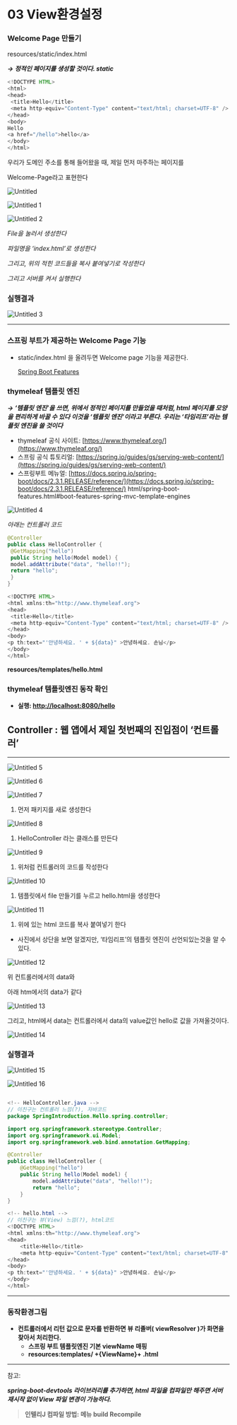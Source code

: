 # 03 View환경설정

### Welcome Page 만들기

resources/static/index.html

***→ 정적인 페이지를 생성할 것이다. static***

```java
<!DOCTYPE HTML>
<html>
<head>
 <title>Hello</title>
 <meta http-equiv="Content-Type" content="text/html; charset=UTF-8" />
</head>
<body>
Hello
<a href="/hello">hello</a>
</body>
</html>
```

우리가 도메인 주소를 통해 들어왔을 때, 제일 먼저 마주하는 페이지를

Welcome-Page라고 표현한다

![Untitled](https://user-images.githubusercontent.com/80089860/160245027-bc040899-58e8-4f36-a203-ddb36237614d.png)

![Untitled 1](https://user-images.githubusercontent.com/80089860/160245029-ce54816c-55bf-419e-84ae-c0a1bdfd3cf8.png)

![Untitled 2](https://user-images.githubusercontent.com/80089860/160245030-a83efed3-0c9e-4351-85de-a9ab0245b78c.png)

*File을 눌러서 생성한다*

*파일명을 ‘index.html’로 생성한다*

*그리고, 위의 적힌 코드들을 복사 붙여넣기로 작성한다*

*그리고 서버를 켜서 실행한다*

### 실행결과

![Untitled 3](https://user-images.githubusercontent.com/80089860/160245040-c3cea31b-7800-4978-b306-16962e980220.png)

---

### 스프링 부트가 제공하는 Welcome Page 기능

- static/index.html 을 올려두면 Welcome page 기능을 제공한다.
    
    [Spring Boot Features](https://docs.spring.io/spring-boot/docs/2.3.1.RELEASE/reference/html/spring-boot-features.html#boot-features-spring-mvc-welcome-page)
    

### thymeleaf 템플릿 엔진

***→ ‘템플릿 엔진’을 쓰면, 위에서 정적인 페이지를 만들었을 때처럼, html 페이지를 모양을 편리하게 바꿀 수 있다 이것을 ‘템플릿 엔진’이라고 부른다. 우리는 ‘타임리프’라는 템플릿 엔진을 쓸 것이다***

- thymeleaf 공식 사이트: [https://www.thymeleaf.org/](https://www.thymeleaf.org/)
- 스프링 공식 튜토리얼: [https://spring.io/guides/gs/serving-web-content/](https://spring.io/guides/gs/serving-web-content/)
- 스프링부트 메뉴얼: [https://docs.spring.io/spring-boot/docs/2.3.1.RELEASE/reference/](https://docs.spring.io/spring-boot/docs/2.3.1.RELEASE/reference/)
html/spring-boot-features.html#boot-features-spring-mvc-template-engines

![Untitled 4](https://user-images.githubusercontent.com/80089860/160245061-2071db83-79ad-4480-80fb-e905d24c6d3a.png)

*아래는 컨트롤러 코드*

```java
@Controller
public class HelloController {
 @GetMapping("hello")
 public String hello(Model model) {
 model.addAttribute("data", "hello!!");
 return "hello";
 }
}
```

```java
<!DOCTYPE HTML>
<html xmlns:th="http://www.thymeleaf.org">
<head>
 <title>Hello</title>
 <meta http-equiv="Content-Type" content="text/html; charset=UTF-8" />
</head>
<body>
<p th:text="'안녕하세요. ' + ${data}" >안녕하세요. 손님</p>
</body>
</html>
```

**resources/templates/hello.html**

### thymeleaf 템플릿엔진 동작 확인

- **실행: [http://localhost:8080/hello](http://localhost:8080/hello)**

## Controller : 웹 앱에서 제일 첫번째의 진입점이 ‘컨트롤러’

---

![Untitled 5](https://user-images.githubusercontent.com/80089860/160245073-ec966e90-ee65-4bb7-a50a-6cc77d0359b1.png)

![Untitled 6](https://user-images.githubusercontent.com/80089860/160245075-579bf86c-6c7b-487e-a3ee-fb7abbeccf38.png)

![Untitled 7](https://user-images.githubusercontent.com/80089860/160245077-d352d268-7a6a-4ba4-b4bb-5d783991133d.png)

1. 먼저 패키지를 새로 생성한다

![Untitled 8](https://user-images.githubusercontent.com/80089860/160245079-40301041-b64d-41f2-b596-352b07060bc0.png)

1. HelloController 라는 클래스를 만든다

![Untitled 9](https://user-images.githubusercontent.com/80089860/160245085-bebb2f18-b089-4d70-90a1-dc715d3ab8e0.png)

1. 위처럼 컨트롤러의 코드를 작성한다

![Untitled 10](https://user-images.githubusercontent.com/80089860/160245089-5295e6c4-ea87-496e-a2b2-2a30d1789b1b.png)

1. 템플릿에서 file 만들기를 누르고 hello.html을 생성한다

![Untitled 11](https://user-images.githubusercontent.com/80089860/160245099-708ef7f5-6ac6-4786-8055-c13bd1233a22.png)

1. 위에 있는 html 코드를 복사 붙여넣기 한다
- 사진에서 상단을 보면 알겠지만, ‘타임리프’의 템플릿 엔진이 선언되있는것을 알 수 있다.

![Untitled 12](https://user-images.githubusercontent.com/80089860/160245105-21fdb4dd-c3f6-470c-a1e6-3b612125a68d.png)

위 컨트롤러에서의 data와

아래 htm에서의 data가 같다

![Untitled 13](https://user-images.githubusercontent.com/80089860/160245109-1a333e55-d5b3-4dcb-b2cd-1dae5814424c.png)

그리고, html에서 data는 컨트롤러에서 data의 value값인 hello로 값을 가져올것이다.

![Untitled 14](https://user-images.githubusercontent.com/80089860/160245118-a85fae24-49fe-4ef9-943f-f2d661e1fb07.png)

### 실행결과

![Untitled 15](https://user-images.githubusercontent.com/80089860/160245127-9c3769d1-3f50-4058-9279-014e2e613938.png)

![Untitled 16](https://user-images.githubusercontent.com/80089860/160245130-991005f3-40b9-4fa3-aee4-8418b7c538f5.png)

```java

<!-- HelloController.java -->
// 이친구는 컨트롤러 느낌(?), 자바코드
package SpringIntroduction.Hello.spring.controller;

import org.springframework.stereotype.Controller;
import org.springframework.ui.Model;
import org.springframework.web.bind.annotation.GetMapping;

@Controller
public class HelloController {
    @GetMapping("hello")
    public String hello(Model model) {
        model.addAttribute("data", "hello!!");
        return "hello";
    }
}
```

```java
<!-- hello.html -->
// 이친구는 뷰(View) 느낌(?), html코드
<!DOCTYPE HTML>
<html xmlns:th="http://www.thymeleaf.org">
<head>
    <title>Hello</title>
    <meta http-equiv="Content-Type" content="text/html; charset=UTF-8" />
</head>
<body>
<p th:text="'안녕하세요. ' + ${data}" >안녕하세요. 손님</p>
</body>
</html>
```

---

### 동작환경그림

- **컨트롤러에서 리턴 값으로 문자를 반환하면 뷰 리졸버( viewResolver )가 화면을 찾아서 처리한다.**
    - **스프링 부트 템플릿엔진 기본 viewName 매핑**
    - **resources:templates/ +{ViewName}+ .html**
    
---

참고: 

***spring-boot-devtools 라이브러리를 추가하면, html 파일을 컴파일만 해주면 서버 재시작 없이 View 파일 변경이 가능하다.***

> **인텔리J 컴파일 방법: 메뉴 build Recompile**
>
